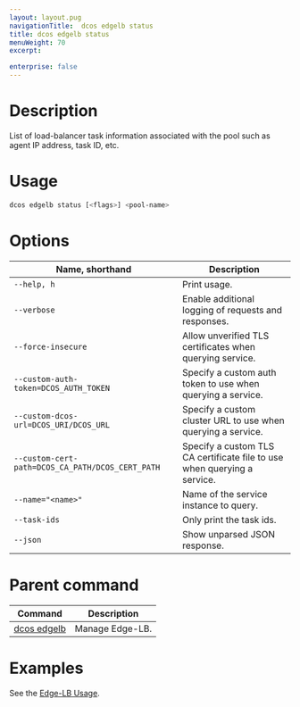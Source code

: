 ```yaml
---
layout: layout.pug
navigationTitle:  dcos edgelb status
title: dcos edgelb status
menuWeight: 70
excerpt:

enterprise: false
---
```


# Description
List of load-balancer task information associated with the pool such as agent IP address, task ID, etc.

# Usage

```bash
dcos edgelb status [<flags>] <pool-name>
```

# Options

| Name, shorthand | Description |
|---------|-------------|
| `--help, h`   | Print usage. |
| `--verbose`   | Enable additional logging of requests and responses. |
| `--force-insecure`   | Allow unverified TLS certificates when querying service. |
| `--custom-auth-token=DCOS_AUTH_TOKEN`   | Specify a custom auth token to use when querying a service. |
| `--custom-dcos-url=DCOS_URI/DCOS_URL`   | Specify a custom cluster URL to use when querying a service. |
| `--custom-cert-path=DCOS_CA_PATH/DCOS_CERT_PATH`   | Specify a custom TLS CA certificate file to use when querying a service. |
| `--name="<name>"`   | Name of the service instance to query. |
| `--task-ids` | Only print the task ids. |
| `--json` | Show unparsed JSON response. |

# Parent command

| Command | Description |
|---------|-------------|
| [dcos edgelb](/service-docs/edge-lb/1.0.0/cli-reference) |  Manage Edge-LB. |

# Examples

See the [Edge-LB Usage](/service-docs/edge-lb/1.0.0/usage).
